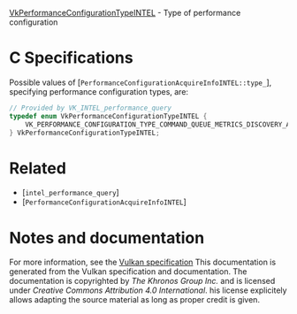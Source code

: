 [VkPerformanceConfigurationTypeINTEL](https://www.khronos.org/registry/vulkan/specs/1.3-extensions/man/html/VkPerformanceConfigurationTypeINTEL.html) - Type of performance configuration

# C Specifications
Possible values of
[`PerformanceConfigurationAcquireInfoINTEL::type_`], specifying
performance configuration types, are:
```c
// Provided by VK_INTEL_performance_query
typedef enum VkPerformanceConfigurationTypeINTEL {
    VK_PERFORMANCE_CONFIGURATION_TYPE_COMMAND_QUEUE_METRICS_DISCOVERY_ACTIVATED_INTEL = 0,
} VkPerformanceConfigurationTypeINTEL;
```

# Related
- [`intel_performance_query`]
- [`PerformanceConfigurationAcquireInfoINTEL`]

# Notes and documentation
For more information, see the [Vulkan specification](https://www.khronos.org/registry/vulkan/specs/1.3-extensions/html/vkspec.html)
This documentation is generated from the Vulkan specification and documentation.
The documentation is copyrighted by *The Khronos Group Inc.* and is licensed under *Creative Commons Attribution 4.0 International*.
his license explicitely allows adapting the source material as long as proper credit is given.
        